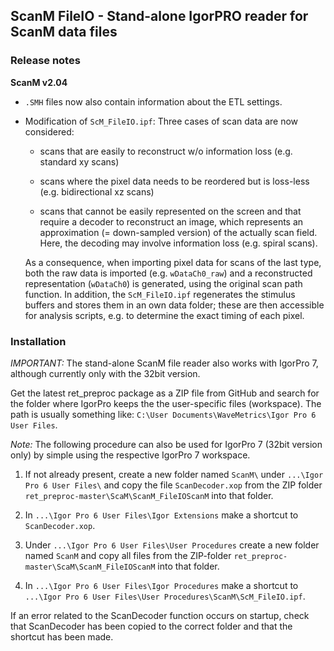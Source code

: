 ## ScanM FileIO - Stand-alone IgorPRO reader for ScanM data files

### Release notes

**ScanM v2.04**

  - ``.SMH`` files now also contain information about the ETL settings.
  - Modification of ``ScM_FileIO.ipf``:
    Three cases of scan data are now considered:

       - scans that are easily to reconstruct w/o information loss (e.g. standard xy scans)

       - scans where the pixel data needs to be reordered but is loss-less (e.g. bidirectional xz scans)
       
       - scans that cannot be easily represented on the screen and that require a decoder to reconstruct an image,
          which represents an approximation (= down-sampled version) of the actually scan field. Here, the decoding 
          may involve information loss (e.g. spiral scans).

     As a consequence, when importing pixel data for scans of the last type, both the raw data is imported (e.g. 
     ``wDataCh0_raw``) and a reconstructed representation (``wDataCh0``) is generated, using the original scan
     path function. In addition, the ``ScM_FileIO.ipf`` regenerates the stimulus buffers and stores them in an own
     data folder; these are then accessible for analysis scripts, e.g. to determine the exact timing of each pixel.


### Installation

*IMPORTANT:* The stand-alone ScanM file reader also works with IgorPro 7, although currently only with the 32bit version.

Get the latest ret_preproc package as a ZIP file from GitHub and search for the folder where IgorPro keeps the the 
user-specific files (workspace). The path is usually something like: ```C:\User Documents\WaveMetrics\Igor Pro 6 User Files```.

*Note:* The following procedure can also be used for IgorPro 7 (32bit version only) by simple using the respective IgorPro 7 workspace. 

1. If not already present, create a new folder named ```ScanM\``` under ```...\Igor Pro 6 User Files\``` and copy the file 
   ```ScanDecoder.xop``` from the ZIP folder ```ret_preproc-master\ScaM\ScanM_FileIOScanM``` into that folder.

3. In ```...\Igor Pro 6 User Files\Igor Extensions``` make a shortcut to ```ScanDecoder.xop```.

4. Under ```...\Igor Pro 6 User Files\User Procedures``` create a new folder named ```ScanM``` and copy
   all files from the ZIP-folder ```ret_preproc-master\ScaM\ScanM_FileIOScanM``` into that folder.

5. In ```...\Igor Pro 6 User Files\Igor Procedures``` make a shortcut to ```...\Igor Pro 6 User Files\User Procedures\ScanM\ScM_FileIO.ipf```. 

If an error related to the ScanDecoder function occurs on startup, check that ScanDecoder has been copied to the correct folder 
and that the shortcut has been made.
